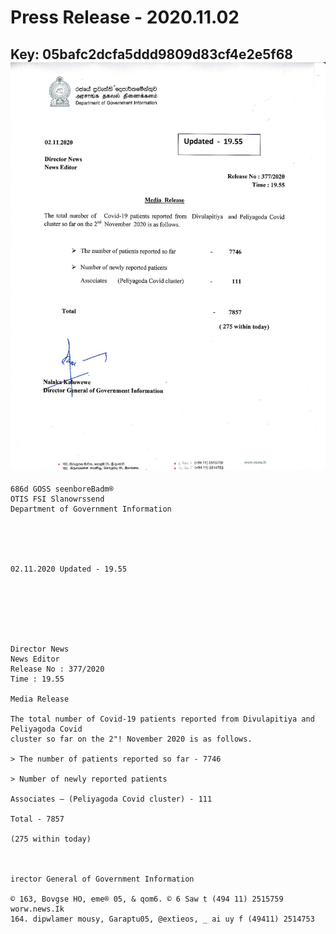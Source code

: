 # Press Release - 2020.11.02 
Key: 05bafc2dcfa5ddd9809d83cf4e2e5f68 
![img](img/05bafc2dcfa5ddd9809d83cf4e2e5f68.jpg)
---
```
686d GOSS seenboreBadm®
OTIS FSI Slanowrssend
Department of Government Information

 

 

02.11.2020 Updated - 19.55

 

 

 

Director News
News Editor
Release No : 377/2020
Time : 19.55

Media Release

The total number of Covid-19 patients reported from Divulapitiya and Peliyagoda Covid
cluster so far on the 2"! November 2020 is as follows.

> The number of patients reported so far - 7746

> Number of newly reported patients

Associates — (Peliyagoda Covid cluster) - 111

Total - 7857

(275 within today)

   

irector General of Government Information

© 163, Bovgse HO, eme® 05, & qom6. © 6 Saw t (494 11) 2515759 worw.news.Ik
164. dipwlamer mousy, Garaptu05, @extieos, _ ai uy f (49411) 2514753

```
